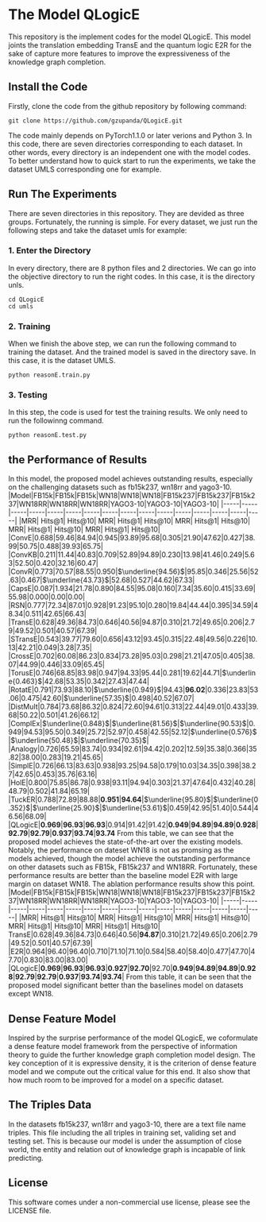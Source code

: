 # The Model QLogicE

This repository is the implement codes for the model QLogicE. This model joints the translation embedding TransE and the quantum logic E2R for the sake of capture more features to improve the expressiveness of the knowledge graph completion. 
## Install the Code

Firstly, clone the code from the github repository by following command:
```
git clone https://github.com/gzupanda/QLogicE.git
```
The code mainly depends on PyTorch1.1.0 or later verions and Python 3. In this code, there are seven directories corresponding to each dataset. In other words, every directory is an independent one with the model codes. To better understand how to quick start to run the experiments, we take the dataset UMLS corresponding one for example.
## Run The Experiments
There are seven directories in this repository. They are devided as three groups. Fortunately, the running is simple. For every dataset, we just run the following steps and take the dataset umls for example:
### 1. Enter the Directory
In every directory, there are 8 python files and 2 directories. We can go into the objective directory to run the right codes. In this case, it is the directory unls.
```
cd QLogicE
cd umls
```
### 2. Training
When we finish the above step, we can run the following command to training the dataset. And the trained model is saved in the directory save. In this case, it is the dataset UMLS.
```
python reasonE.train.py
```
### 3. Testing
In this step, the code is used for test the training results. We only need to run the followinng command.
```
python reasonE.test.py
```
## the Performance of Results
In this model, the proposed model achieves outstanding results, especially on the challenging datasets such as fb15k237, wn18rr and yago3-10.
|Model|FB15k|FB15k|FB15k|WN18|WN18|WN18|FB15k237|FB15k237|FB15k237|WN18RR|WN18RR|WN18RR|YAGO3-10|YAGO3-10|YAGO3-10|
|-----|-----|-----|-----|-----|-----|-----|-----|-----|-----|-----|-----|-----|-----|-----|-----|
|MRR| Hits@1| Hits@10| MRR| Hits@1| Hits@10| MRR| Hits@1| Hits@10| MRR| Hits@1| Hits@10| MRR| Hits@1| Hits@10|
|ConvE|0.688|59.46|84.94|0.945|93.89|95.68|0.305|21.90|47.62|0.427|38.99|50.75|0.488|39.93|65.75|
|ConvKB|0.211|11.44|40.83|0.709|52.89|94.89|0.230|13.98|41.46|0.249|5.63|52.50|0.420|32.16|60.47|
|ConvR|0.773|70.57|88.55|0.950|$\underline{94.56}$|95.85|0.346|25.56|52.63|0.467|$\underline{43.73}$|52.68|0.527|44.62|67.33|
|CapsE|0.087|1.934|21.78|0.890|84.55|95.08|0.160|7.34|35.60|0.415|33.69|55.98|0.000|0.00|0.00|
|RSN|0.777|72.34|87.01|0.928|91.23|95.10|0.280|19.84|44.44|0.395|34.59|48.34|0.511|42.65|66.43|
|TransE|0.628|49.36|84.73|0.646|40.56|94.87|0.310|21.72|49.65|0.206|2.79|49.52|0.501|40.57|67.39|
|STransE|0.543|39.77|79.60|0.656|43.12|93.45|0.315|22.48|49.56|0.226|10.13|42.21|0.049|3.28|7.35|
|CrossE|0.702|60.08|86.23|0.834|73.28|95.03|0.298|21.21|47.05|0.405|38.07|44.99|0.446|33.09|65.45|
|TorusE|0.746|68.85|83.98|0.947|94.33|95.44|0.281|19.62|44.71|$\underline{0.463}$|42.68|53.35|0.342|27.43|47.44|
|RotatE|0.791|73.93|88.10|$\underline{0.949}$|94.43|$\mathbf{96.02}$|0.336|23.83|53.06|0.475|42.60|$\underline{57.35}$|0.498|40.52|67.07|
|DistMult|0.784|73.68|86.32|0.824|72.60|94.61|0.313|22.44|49.01|0.433|39.68|50.22|0.501|41.26|66.12|
|ComplEx|$\underline{0.848}$|$\underline{81.56}$|$\underline{90.53}$|0.949|94.53|95.50|0.349|25.72|52.97|0.458|42.55|52.12|$\underline{0.576}$|$\underline{50.48}$|$\underline{70.35}$|
|Analogy|0.726|65.59|83.74|0.934|92.61|94.42|0.202|12.59|35.38|0.366|35.82|38.00|0.283|19.21|45.65|
|SimplE|0.726|66.13|83.63|0.938|93.25|94.58|0.179|10.03|34.35|0.398|38.27|42.65|0.453|35.76|63.16|
|HolE|0.800|75.85|86.78|0.938|93.11|94.94|0.303|21.37|47.64|0.432|40.28|48.79|0.502|41.84|65.19|
|TuckER|0.788|72.89|88.88|$\mathbf{0.951}$|$\mathbf{94.64}$|$\underline{95.80}$|$\underline{0.352}$|$\underline{25.90}$|$\underline{53.61}$|0.459|42.95|51.40|0.544|46.56|68.09|
|QLogicE|$\mathbf{0.969}$|$\mathbf{96.93}$|$\mathbf{96.93}$|0.914|91.42|91.42|$\mathbf{0.949}$|$\mathbf{94.89}$|$\mathbf{94.89}$|$\mathbf{0.928}$|$\mathbf{92.79}$|$\mathbf{92.79}$|$\mathbf{0.937}$|$\mathbf{93.74}$|$\mathbf{93.74}$
From this table, we can see that the proposed model achieves the state-of-the-art over the existing models. Notably, the performance on dateset WN18 is not as promsing as the models achieved, though the model achieve the outstanding performance on other datasets such as FB15k, FB15k237 and WN18RR. Fortunately, these performance results are better than the baseline model E2R with large margin on dataset WN18. The ablation performance results show this point.
|Model|FB15k|FB15k|FB15k|WN18|WN18|WN18|FB15k237|FB15k237|FB15k237|WN18RR|WN18RR|WN18RR|YAGO3-10|YAGO3-10|YAGO3-10|
|-----|-----|-----|-----|-----|-----|-----|-----|-----|-----|-----|-----|-----|-----|-----|-----|
|MRR| Hits@1| Hits@10| MRR| Hits@1| Hits@10| MRR| Hits@1| Hits@10| MRR| Hits@1| Hits@10| MRR| Hits@1| Hits@10|
TransE|0.628|49.36|84.73|0.646|40.56|$\mathbf{94.87}$|0.310|21.72|49.65|0.206|2.79|49.52|0.501|40.57|67.39|
|E2R|0.964|96.40|96.40|0.710|71.10|71.10|0.584|58.40|58.40|0.477|47.70|47.70|0.830|83.00|83.00|
|QLogicE|$\mathbf{0.969}$|$\mathbf{96.93}$|$\mathbf{96.93}$|$\mathbf{0.927}$|$\mathbf{92.70}$|92.70|$\mathbf{0.949}$|$\mathbf{94.89}$|$\mathbf{94.89}$|$\mathbf{0.928}$|$\mathbf{92.79}$|$\mathbf{92.79}$|$\mathbf{0.937}$|$\mathbf{93.74}$|$\mathbf{93.74}$|
From this table, it can be seen that the proposed model significant better than the baselines model on datasets except WN18.
## Dense Feature Model
Inspired by the surprise performance of the model QLogicE, we coformulate a dense feature model framework from the perspective of information theory to guide the further knowledge graph completion model design. The key conception of it is expressive density, it is the criterion of dense feature model and we compute out the critical value for this end. It also show that how much room to be improved for a model on a specific dataset.
## The Triples Data
In the datasets fb15k237, wn18rr and yago3-10, there are a text file name triples. This file including the all triples in training set, validing set and testing set. This is because our model is under the assumption of close world, the entity and relation out of knowledge graph is incapable of link predicting.

## License

This software comes under a non-commercial use license, please see the LICENSE file.
